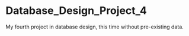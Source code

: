# Database_Design_Project_4
My fourth project in database design, this time without pre-existing data.
